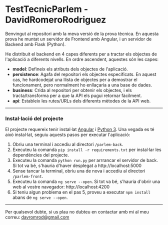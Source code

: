 # TestTecnicParlem - DavidRomeroRodriguez
Benvingut al repositori amb la meva versió de la prova tècnica.
En aquesta prova he muntat un servidor de Frontend amb  Angular, i un servidor de Backend amb Flask (Python).

He distribuit el backend en 4 capes diferents per a tractar els objectes de l'aplicació a diferents nivells. En ordre ascendent, aquestes són les capes:
- **model**: Defineix els atributs dels objectes de l'aplicació.
- **persistence**: Agafa del repositori els objectes especificats. En aquest cas, he hardcodejat una llista de objectes per a demostrar el funcionament, pero normalment ho enllaçaria a una base de dades.
- **business**: Crida al repositori per obtenir els objectes, i els tracta/transforma per a que la API els pugui retornar fàcilment.
- **api**: Estableix les rutes/URLs dels diferents mètodes de la API web.
---
### Instal·lació del projecte
El projecte requereix tenir instal·lat [Angular](https://angular.io/guide/setup-local) i [Python 3](https://www.python.org/downloads/). Una vegada es té això instal·lat, seguiu aquests pasos per executar l'aplicació:

1. Obriu una terminal i accediu al directori `/parlem-back`.
2. Executeu la comanda `pip install -r requirements.txt` per instal·lar les dependències del projecte.
3. Executeu la comanda `python run.py` per arrrancar el servidor de back. Si tot va bé, s'hauria d'haver desplegat a http://localhost:5000
4. Sense tancar la terminal, obriu una de nova i accediu al directori `/parlem-front`.
5. Executeu la comanda `ng serve --open`. Si tot va bé, s'hauria d'obrir una web al vostre navegador: http://localhost:4200
6. Si teniu algun problema en el pas 5, proveu a executar `npm install` abans de `ng serve --open`.
---
Per qualsevol dubte, si us plau no dubteu en contactar amb mi al meu correu: [davromrod@gmail.com](mailto:davromrod@gmail.com)
